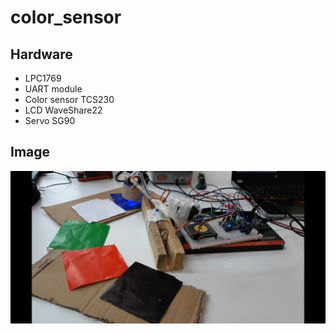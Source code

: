 # color_sensor
## Hardware
* LPC1769
* UART module
* Color sensor TCS230
* LCD WaveShare22
* Servo SG90
## Image
![Img](https://github.com/tsarquis88/color_sensor/blob/master/docs/img.jpg)
